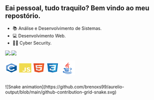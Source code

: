 ## Eai pessoal, tudo traquilo? Bem vindo ao meu repostório.
- 📚 Análise e Desenvolvimento de Sistemas.
- 💻 Desenvolvimento Web.
- 🕵️‍♂️ Cyber Security.

<a href="https://github.com/anuraghazra/github-readme-stats">
  <img height=180 align="center" src="https://github-readme-stats.vercel.app/api?username=brenoxs99&theme=algolia&icons=true" />
</a>
<a href="https://github.com/brenoxs99/convoychat">
  <img height=180 align="center" src="https://github-readme-stats.vercel.app/api/top-langs?username=brenoxs99&layout=compact&langs_count=8&card_width=320&theme=algolia" />
</a>

<div style="display: inline_block""><br>
  <img align="center" alt="Breno-C" height="30" width="40" src="https://raw.githubusercontent.com/devicons/devicon/master/icons/c/c-original.svg" title="C">
  <img align="center" alt="Breno-Js" height="30" width="40" src="https://raw.githubusercontent.com/devicons/devicon/master/icons/javascript/javascript-plain.svg" title="JavaScript">
  <img align="center" alt="Breno-HTML" height="30" width="40" src="https://raw.githubusercontent.com/devicons/devicon/master/icons/html5/html5-original.svg" title="HTML5">
  <img align="center" alt="Breno-CSS" height="30" width="40" src="https://raw.githubusercontent.com/devicons/devicon/master/icons/css3/css3-original.svg" title="CSS3">
  <img align="center" alt="Breno-CSS" height="46" width="47" src="https://raw.githubusercontent.com/brenoxs99/cheats-gta-sanandreas/main/img/icone.svg" title="Java">
</div>

##

<div> 
  ![Snake animation](https://github.com/brenoxs99/aurelio-output/blob/main/github-contribution-grid-snake.svg)
</div>
